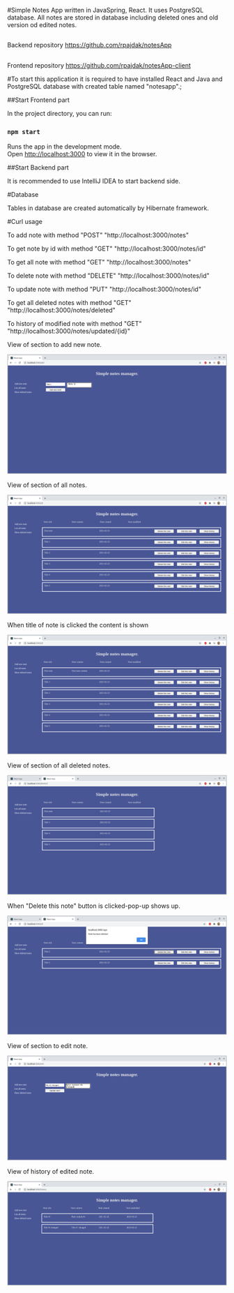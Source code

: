 #Simple  Notes App written in JavaSpring, React. It uses PostgreSQL database. All notes are stored in database including deleted ones and old version od edited notes.

##
Backend repository 
https://github.com/rpajdak/notesApp
##
Frontend repository
https://github.com/rpajdak/notesApp-client

#To start this application it is required to have installed React and Java and PostgreSQL database with created table named "notesapp".;


##Start Frontend part

In the project directory, you can run:
### `npm start`

Runs the app in the development mode.\
Open [http://localhost:3000](http://localhost:3000) to view it in the browser.


##Start Backend part

It is recommended to use IntelliJ IDEA to start backend side.


#Database

Tables in database are created automatically by Hibernate framework.

#Curl usage

To add note with method "POST"
"http://localhost:3000/notes" 

To get note by id with method "GET"
"http://localhost:3000/notes/id"

To get all note with method "GET"
"http://localhost:3000/notes" 

To delete note with method "DELETE"
"http://localhost:3000/notes/id"

To update note with method "PUT"
"http://localhost:3000/notes/id"

To get all deleted notes with method "GET"
"http://localhost:3000/notes/deleted"

To history of modified note with method "GET"
"http://localhost:3000/notes/updated/{id}"

View of section to add new note.

![Add note](https://github.com/rpajdak/notesApp/blob/master/src/main/assets/addNote.png)

View of section of all notes.

![All notes](https://github.com/rpajdak/notesApp/blob/master/src/main/assets/allNotesNew.png)

When title of note is clicked the content is shown

![Content shown](https://github.com/rpajdak/notesApp/blob/master/src/main/assets/contentShown.png)

View of section of all deleted notes.

![Delete note](https://github.com/rpajdak/notesApp/blob/master/src/main/assets/allDeletedNew.png)

When "Delete this note" button is clicked-pop-up shows up.

![Delete note](https://github.com/rpajdak/notesApp/blob/master/src/main/assets/deleteNote.png)

View of section to edit note.

![Edit notes](https://github.com/rpajdak/notesApp/blob/master/src/main/assets/editNote.png)

View of history of edited note.

![History of note](https://github.com/rpajdak/notesApp/blob/master/src/main/assets/historyOfUpdated.png)
